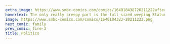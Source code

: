 ```yaml
---
extra_image: https://www.smbc-comics.com/comics/164018438720211222after.png
hovertext: The only really creepy part is the full-sized weeping Statue of Liberty.
image: https://www.smbc-comics.com/comics/1640184323-20211222.png
next_comic: family
prev_comic: fire-3
title: Politics
---
```


